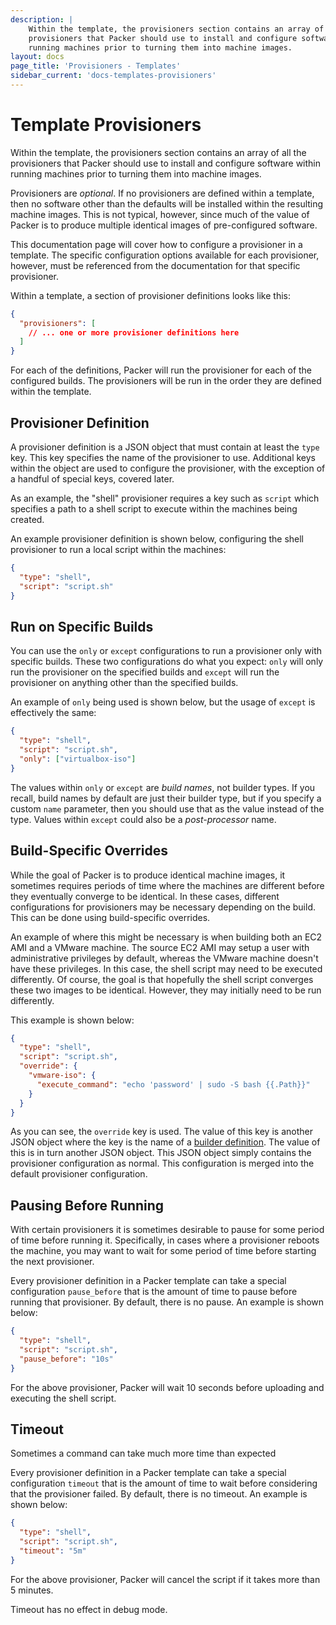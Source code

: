 ```yaml
---
description: |
    Within the template, the provisioners section contains an array of all the
    provisioners that Packer should use to install and configure software within
    running machines prior to turning them into machine images.
layout: docs
page_title: 'Provisioners - Templates'
sidebar_current: 'docs-templates-provisioners'
---
```


# Template Provisioners

Within the template, the provisioners section contains an array of all the
provisioners that Packer should use to install and configure software within
running machines prior to turning them into machine images.

Provisioners are *optional*. If no provisioners are defined within a template,
then no software other than the defaults will be installed within the resulting
machine images. This is not typical, however, since much of the value of Packer
is to produce multiple identical images of pre-configured software.

This documentation page will cover how to configure a provisioner in a
template. The specific configuration options available for each provisioner,
however, must be referenced from the documentation for that specific
provisioner.

Within a template, a section of provisioner definitions looks like this:

``` json
{
  "provisioners": [
    // ... one or more provisioner definitions here
  ]
}
```

For each of the definitions, Packer will run the provisioner for each of the
configured builds. The provisioners will be run in the order they are defined
within the template.

## Provisioner Definition

A provisioner definition is a JSON object that must contain at least the `type`
key. This key specifies the name of the provisioner to use. Additional keys
within the object are used to configure the provisioner, with the exception of
a handful of special keys, covered later.

As an example, the "shell" provisioner requires a key such as `script` which
specifies a path to a shell script to execute within the machines being
created.

An example provisioner definition is shown below, configuring the shell
provisioner to run a local script within the machines:

``` json
{
  "type": "shell",
  "script": "script.sh"
}
```

## Run on Specific Builds

You can use the `only` or `except` configurations to run a provisioner only
with specific builds. These two configurations do what you expect: `only` will
only run the provisioner on the specified builds and `except` will run the
provisioner on anything other than the specified builds.

An example of `only` being used is shown below, but the usage of `except` is
effectively the same:

``` json
{
  "type": "shell",
  "script": "script.sh",
  "only": ["virtualbox-iso"]
}
```

The values within `only` or `except` are *build names*, not builder types. If
you recall, build names by default are just their builder type, but if you
specify a custom `name` parameter, then you should use that as the value
instead of the type.
Values within `except` could also be a *post-processor* name.

## Build-Specific Overrides

While the goal of Packer is to produce identical machine images, it sometimes
requires periods of time where the machines are different before they
eventually converge to be identical. In these cases, different configurations
for provisioners may be necessary depending on the build. This can be done
using build-specific overrides.

An example of where this might be necessary is when building both an EC2 AMI
and a VMware machine. The source EC2 AMI may setup a user with administrative
privileges by default, whereas the VMware machine doesn't have these
privileges. In this case, the shell script may need to be executed differently.
Of course, the goal is that hopefully the shell script converges these two
images to be identical. However, they may initially need to be run differently.

This example is shown below:

``` json
{
  "type": "shell",
  "script": "script.sh",
  "override": {
    "vmware-iso": {
      "execute_command": "echo 'password' | sudo -S bash {{.Path}}"
    }
  }
}
```

As you can see, the `override` key is used. The value of this key is another
JSON object where the key is the name of a [builder
definition](/docs/templates/builders.html). The value of this is in turn
another JSON object. This JSON object simply contains the provisioner
configuration as normal. This configuration is merged into the default
provisioner configuration.

## Pausing Before Running

With certain provisioners it is sometimes desirable to pause for some period of
time before running it. Specifically, in cases where a provisioner reboots the
machine, you may want to wait for some period of time before starting the next
provisioner.

Every provisioner definition in a Packer template can take a special
configuration `pause_before` that is the amount of time to pause before running
that provisioner. By default, there is no pause. An example is shown below:

``` json
{
  "type": "shell",
  "script": "script.sh",
  "pause_before": "10s"
}
```

For the above provisioner, Packer will wait 10 seconds before uploading and
executing the shell script.

## Timeout

Sometimes a command can take much more time than expected

Every provisioner definition in a Packer template can take a special
configuration `timeout` that is the amount of time to wait before
considering that the provisioner failed. By default, there is no timeout. An
example is shown below:

``` json
{
  "type": "shell",
  "script": "script.sh",
  "timeout": "5m"
}
```

For the above provisioner, Packer will cancel the script if it takes more than
5 minutes.

Timeout has no effect in debug mode.
